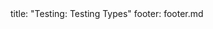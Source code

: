 <frontmatter>
title: "Testing: Testing Types"
footer: footer.md
</frontmatter>

<include src="container-inPage-asFlat.md" boilerplate />